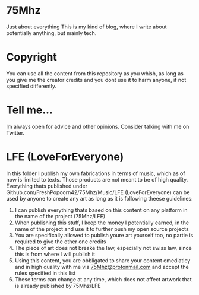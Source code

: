 # 75Mhz
Just about everything
This is my kind of blog, where I write about potentially anything, but mainly tech.

# Copyright
You can use all the content from this repository as you whish, as long as you give me the creator credits and you dont use it to harm anyone, if not specified differently.

# Tell me...
Im always open for advice and other opinions. Consider talking with me on Twitter.

# LFE (LoveForEveryone)
In this folder I publish my own fabrications in terms of music, which as of now is limited to texts. Those products are not meant to be of high quality.
Everything thats published under Github.com/FreshPopcorn42/75Mhz/Music/LFE (LoveForEveryone) can be used by anyone to create any art as long as it is following theese guidelines:
1. I can publish everything thats based on this content on any platform in the name of the project (75Mhz/LFE)
2. When publishing this stuff, I keep the money I potentially earned, in the name of the project and use it to further push my open source projects
3. You are specifically allowed to publish youre art yourself too, no partie is required to give the other one credits
4. The piece of art does not breake the law, especially not swiss law, since this is from where I will publish it
5. Using this content, you are obbligated to share your content emediatley and in high quality with me via 75Mhz@protonmail.com and accept the rules specified in this list
6. These terms can change at any time, which does not affect artwork that is already published by 75Mhz/LFE